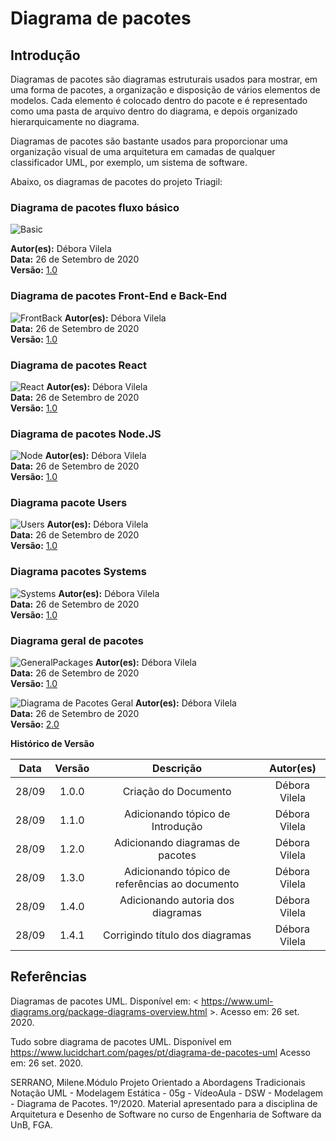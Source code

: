 # Diagrama de pacotes

## Introdução

Diagramas de pacotes são diagramas estruturais usados para mostrar, em uma forma de pacotes, a organização e disposição de vários elementos de modelos. Cada elemento é colocado dentro do pacote e é representado como uma pasta de arquivo dentro do diagrama, e depois organizado hierarquicamente no diagrama. <p>Diagramas de pacotes são bastante usados para proporcionar uma organização visual de uma arquitetura em camadas de qualquer classificador UML, por exemplo, um sistema de software.

Abaixo, os diagramas de pacotes do projeto Triagil:


### Diagrama de pacotes fluxo básico 
![Basic](https://imgur.com/JDE0ycg.png)

**Autor(es):** Débora Vilela</br>
**Data:** 26 de Setembro de 2020 </br>
**Versão:** [1.0](https:\\unbbr-my.sharepoint.com\personal\160006210_aluno_unb_br\_layouts/15/onedrive.aspx?id=%2Fpersonal%2F160006210%5Faluno%5Funb%5Fbr%2FDocuments%2FADS%20%2D%20GRUPO%5F01%2FDiagramas%2FUML%20%2D%20Est%C3%A1ticos%2FPacotes)
### Diagrama de pacotes Front-End e Back-End 
![FrontBack](https://imgur.com/Hy1avj7.png)
**Autor(es):** Débora Vilela</br>
**Data:** 26 de Setembro de 2020 </br>
**Versão:** [1.0](https:\\unbbr-my.sharepoint.com\personal\160006210_aluno_unb_br\_layouts/15/onedrive.aspx?id=%2Fpersonal%2F160006210%5Faluno%5Funb%5Fbr%2FDocuments%2FADS%20%2D%20GRUPO%5F01%2FDiagramas%2FUML%20%2D%20Est%C3%A1ticos%2FPacotes)

### Diagrama de pacotes React 
![React](https://imgur.com/cy7rezi.png)
**Autor(es):** Débora Vilela</br>
**Data:** 26 de Setembro de 2020 </br>
**Versão:** [1.0](https:\\unbbr-my.sharepoint.com\personal\160006210_aluno_unb_br\_layouts/15/onedrive.aspx?id=%2Fpersonal%2F160006210%5Faluno%5Funb%5Fbr%2FDocuments%2FADS%20%2D%20GRUPO%5F01%2FDiagramas%2FUML%20%2D%20Est%C3%A1ticos%2FPacotes)
### Diagrama de pacotes Node.JS 
![Node](https://imgur.com/cLnKOj4.png)
**Autor(es):** Débora Vilela</br>
**Data:** 26 de Setembro de 2020 </br>
**Versão:** [1.0](https:\\unbbr-my.sharepoint.com\personal\160006210_aluno_unb_br\_layouts/15/onedrive.aspx?id=%2Fpersonal%2F160006210%5Faluno%5Funb%5Fbr%2FDocuments%2FADS%20%2D%20GRUPO%5F01%2FDiagramas%2FUML%20%2D%20Est%C3%A1ticos%2FPacotes)
### Diagrama pacote Users 
![Users](https://imgur.com/TXSoPJS.png)
**Autor(es):** Débora Vilela</br>
**Data:** 26 de Setembro de 2020 </br>
**Versão:** [1.0](https:\\unbbr-my.sharepoint.com\personal\160006210_aluno_unb_br\_layouts/15/onedrive.aspx?id=%2Fpersonal%2F160006210%5Faluno%5Funb%5Fbr%2FDocuments%2FADS%20%2D%20GRUPO%5F01%2FDiagramas%2FUML%20%2D%20Est%C3%A1ticos%2FPacotes)
### Diagrama pacotes Systems 
![Systems](https://imgur.com/sbUnffl.png)
**Autor(es):** Débora Vilela</br>
**Data:** 26 de Setembro de 2020 </br>
**Versão:** [1.0](https:\\unbbr-my.sharepoint.com\personal\160006210_aluno_unb_br\_layouts/15/onedrive.aspx?id=%2Fpersonal%2F160006210%5Faluno%5Funb%5Fbr%2FDocuments%2FADS%20%2D%20GRUPO%5F01%2FDiagramas%2FUML%20%2D%20Est%C3%A1ticos%2FPacotes)
### Diagrama geral de pacotes 
![GeneralPackages](https://imgur.com/V9eQO4Z.png) 
**Autor(es):** Débora Vilela</br>
**Data:** 26 de Setembro de 2020 </br>
**Versão:** [1.0](https:\\unbbr-my.sharepoint.com\personal\160006210_aluno_unb_br\_layouts/15/onedrive.aspx?id=%2Fpersonal%2F160006210%5Faluno%5Funb%5Fbr%2FDocuments%2FADS%20%2D%20GRUPO%5F01%2FDiagramas%2FUML%20%2D%20Est%C3%A1ticos%2FPacotes)

![Diagrama de Pacotes Geral](https://imgur.com/CYIDJ6i.png)
**Autor(es):** Débora Vilela</br>
**Data:** 26 de Setembro de 2020 </br>
**Versão:** [2.0](https:\\unbbr-my.sharepoint.com\personal\160006210_aluno_unb_br\_layouts/15/onedrive.aspx?id=%2Fpersonal%2F160006210%5Faluno%5Funb%5Fbr%2FDocuments%2FADS%20%2D%20GRUPO%5F01%2FDiagramas%2FUML%20%2D%20Est%C3%A1ticos%2FPacotes)


**Histórico de Versão**

| Data | Versão | Descrição | Autor(es) |
| :---: | :---: | :---: | :---: |
| 28/09 | 1.0.0 | Criação do Documento | Débora Vilela |
| 28/09 | 1.1.0 | Adicionando tópico de Introdução | Débora Vilela |
| 28/09 | 1.2.0 | Adicionando diagramas de pacotes | Débora Vilela |
| 28/09 | 1.3.0 | Adicionando tópico de referências ao documento | Débora Vilela |
| 28/09 | 1.4.0 | Adicionando autoria dos diagramas | Débora Vilela |
| 28/09 | 1.4.1 | Corrigindo título dos diagramas | Débora Vilela |


## Referências

Diagramas de pacotes UML. Disponível em: < https://www.uml-diagrams.org/package-diagrams-overview.html >. Acesso em: 26 set. 2020.

Tudo sobre diagrama de pacotes UML. Disponível em <https://www.lucidchart.com/pages/pt/diagrama-de-pacotes-uml> Acesso em: 26 set. 2020.

SERRANO, Milene.Módulo Projeto Orientado a Abordagens Tradicionais
Notação UML - Modelagem Estática - 05g - VídeoAula - DSW - Modelagem - Diagrama de Pacotes. 1º/2020. Material apresentado para a disciplina de Arquitetura e Desenho de Software no curso de Engenharia de Software da UnB, FGA.
